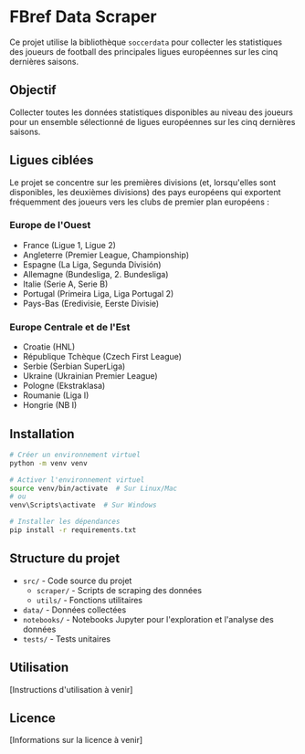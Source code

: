 # FBref Data Scraper

Ce projet utilise la bibliothèque `soccerdata` pour collecter les statistiques des joueurs de football des principales ligues européennes sur les cinq dernières saisons.

## Objectif

Collecter toutes les données statistiques disponibles au niveau des joueurs pour un ensemble sélectionné de ligues européennes sur les cinq dernières saisons.

## Ligues ciblées

Le projet se concentre sur les premières divisions (et, lorsqu'elles sont disponibles, les deuxièmes divisions) des pays européens qui exportent fréquemment des joueurs vers les clubs de premier plan européens :

### Europe de l'Ouest
- France (Ligue 1, Ligue 2)
- Angleterre (Premier League, Championship)
- Espagne (La Liga, Segunda División)
- Allemagne (Bundesliga, 2. Bundesliga)
- Italie (Serie A, Serie B)
- Portugal (Primeira Liga, Liga Portugal 2)
- Pays-Bas (Eredivisie, Eerste Divisie)

### Europe Centrale et de l'Est
- Croatie (HNL)
- République Tchèque (Czech First League)
- Serbie (Serbian SuperLiga)
- Ukraine (Ukrainian Premier League)
- Pologne (Ekstraklasa)
- Roumanie (Liga I)
- Hongrie (NB I)

## Installation

```bash
# Créer un environnement virtuel
python -m venv venv

# Activer l'environnement virtuel
source venv/bin/activate  # Sur Linux/Mac
# ou
venv\Scripts\activate  # Sur Windows

# Installer les dépendances
pip install -r requirements.txt
```

## Structure du projet

- `src/` - Code source du projet
  - `scraper/` - Scripts de scraping des données
  - `utils/` - Fonctions utilitaires
- `data/` - Données collectées
- `notebooks/` - Notebooks Jupyter pour l'exploration et l'analyse des données
- `tests/` - Tests unitaires

## Utilisation

[Instructions d'utilisation à venir]

## Licence

[Informations sur la licence à venir]
